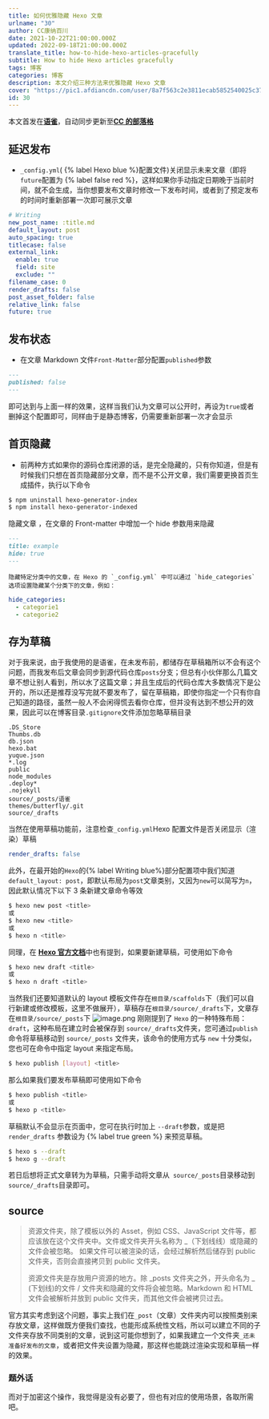 ```yaml
---
title: 如何优雅隐藏 Hexo 文章
urlname: "30"
author: CC康纳百川
date: 2021-10-22T21:00:00.000Z
updated: 2022-09-18T21:00:00.000Z
translate_title: how-to-hide-hexo-articles-gracefully
subtitle: How to hide Hexo articles gracefully
tags: 博客
categories: 博客
description: 本文介绍三种方法来优雅隐藏 Hexo 文章
cover: "https://pic1.afdiancdn.com/user/8a7f563c2e3811ecab5852540025c377/common/aa5ebc0731a66fa5fb73df76da759ae3_w1920_h1080_s557.jpg"
id: 30
---
```


本文首发在[**语雀**](https://www.yuque.com/ccknbc/blog/30/)，自动同步更新至[**CC 的部落格**](https://blog.ccknbc.cc/posts/how-to-hide-hexo-articles-gracefully/)

## 延迟发布

- `_config.yml`( {% label Hexo blue %}配置文件)关闭显示未来文章（即将`future`配置为 {% label false red %}，这样如果你手动指定日期晚于当前时间，就不会生成，当你想要发布文章时修改一下发布时间，或者到了预定发布的时间时重新部署一次即可展示文章

```yaml
# Writing
new_post_name: :title.md
default_layout: post
auto_spacing: true
titlecase: false
external_link:
  enable: true
  field: site
  exclude: ""
filename_case: 0
render_drafts: false
post_asset_folder: false
relative_link: false
future: true
```

## 发布状态

- 在文章 Markdown 文件`Front-Matter`部分配置`published`参数

```markdown
---
published: false
---
```

即可达到与上面一样的效果，这样当我们认为文章可以公开时，再设为`true`或者删掉这个配置即可，同样由于是静态博客，仍需要重新部署一次才会显示

## 首页隐藏

- 前两种方式如果你的源码仓库闭源的话，是完全隐藏的，只有你知道，但是有时候我们只想在首页隐藏部分文章，而不是不公开文章，我们需要更换首页生成插件，执行以下命令

```bash
$ npm uninstall hexo-generator-index
$ npm install hexo-generator-indexed
```

隐藏文章 ，在文章的 Front-matter 中增加一个 hide 参数用来隐藏

```markdown
---
title: example
hide: true
---
```

    隐藏特定分类中的文章，在 Hexo 的 `_config.yml` 中可以通过 `hide_categories` 选项设置隐藏某个分类下的文章，例如：

```yaml
hide_categories:
  - categorie1
  - categorie2
```

## 存为草稿

对于我来说，由于我使用的是语雀，在未发布前，都储存在草稿箱所以不会有这个问题，而我发布后文章会同步到源代码仓库`posts`分支；但总有小伙伴那么几篇文章不想让别人看到，所以水了这篇文章；并且生成后的代码仓库大多数情况下是公开的，所以还是推荐没写完就不要发布了，留在草稿箱，即使你指定一个只有你自己知道的路径，虽然一般人不会闲得慌去看你仓库，但并没有达到不想公开的效果，因此可以在博客目录`.gitignore`文件添加忽略草稿目录

```
.DS_Store
Thumbs.db
db.json
hexo.bat
yuque.json
*.log
public
node_modules
.deploy*
.nojekyll
source/_posts/语雀
themes/butterfly/.git
source/_drafts
```

当然在使用草稿功能前，注意检查`_config.yml`Hexo 配置文件是否关闭显示（渲染）草稿

```yaml
render_drafts: false
```

此外，在最开始的`Hexo`的{% label Writing blue%}部分配置项中我们知道`default_layout: post`，即默认布局为`post`文章类别，又因为`new`可以简写为`n`，因此默认情况下以下 3 条新建文章命令等效

```bash
$ hexo new post <title>
或
$ hexo new <title>
或
$ hexo n <title>
```

同理，在 [**Hexo 官方文档**](https://hexo.io/zh-cn/docs/writing#%E8%8D%89%E7%A8%BF)中也有提到，如果要新建草稿，可使用如下命令

```bash
$ hexo new draft <title>
或
$ hexo n draft <title>
```

当然我们还要知道默认的 layout 模板文件存在`根目录/scaffolds`下（我们可以自行新建或修改模板，这里不做展开），草稿存在`根目录/source/_drafts`下，文章存在`根目录/source/_posts`下
![image.png](https://cdn.nlark.com/yuque/0/2021/png/8391407/1634995673577-e2dcbc1a-09aa-4e23-9e85-e9fb14569860.png#averageHue=%23fcf5f4&clientId=uf9f3006a-c368-4&errorMessage=unknown%20error&from=paste&id=u628c29ef&originHeight=225&originWidth=773&originalType=binary&ratio=1&rotation=0&showTitle=false&size=19625&status=error&style=none&taskId=udd042d08-4723-4ea0-a066-d5e770f53ab&title=)
刚刚提到了 `Hexo` 的一种特殊布局：`draft`，这种布局在建立时会被保存到 `source/_drafts`文件夹，您可通过`publish` 命令将草稿移动到 `source/_posts` 文件夹，该命令的使用方式与 `new` 十分类似，您也可在命令中指定 layout 来指定布局。

```bash
$ hexo publish [layout] <title>
```

那么如果我们要发布草稿即可使用如下命令

```bash
$ hexo publish <title>
或
$ hexo p <title>
```

草稿默认不会显示在页面中，您可在执行时加上 `--draft`参数，或是把 `render_drafts` 参数设为 {% label true green %} 来预览草稿。

```bash
$ hexo s --draft
$ hexo g --draft
```

若日后想将正式文章转为为草稿，只需手动将文章从` source/_posts`目录移动到` source/_drafts`目录即可。

## source

> 资源文件夹，除了模板以外的 Asset，例如 CSS、JavaScript 文件等，都应该放在这个文件夹中。文件或文件夹开头名称为 \_（下划线线）或隐藏的文件会被忽略。
> 如果文件可以被渲染的话，会经过解析然后储存到 public 文件夹，否则会直接拷贝到 public 文件夹。
>
> 资源文件夹是存放用户资源的地方。除 _posts 文件夹之外，开头命名为 _ (下划线)的文件 / 文件夹和隐藏的文件将会被忽略。Markdown 和 HTML 文件会被解析并放到 public 文件夹，而其他文件会被拷贝过去。

官方其实考虑到这个问题，事实上我们在`_post`（文章）文件夹内可以按照类别来存放文章，这样做既方便我们查找，也能形成系统性文档，所以可以建立不同的子文件夹存放不同类别的文章，说到这可能你想到了，如果我建立一个文件夹`_还未准备好发布的文章`，或者把文件夹设置为隐藏，那这样也能跳过渲染实现和草稿一样的效果。

### 题外话

而对于加密这个操作，我觉得是没有必要了，但也有对应的使用场景，各取所需吧。
